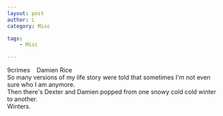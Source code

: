 ```yaml
---
layout: post
author: L
category: Misc

tags:
    - Misc

---
```


9crimes
&nbsp;&nbsp;
Damien Rice<br>
So many versions of my life story were told that sometimes I'm not even sure who I am anymore.  <br>
Then there's Dexter and Damien popped from one snowy cold cold winter to another. <br>
Winters.<br>
